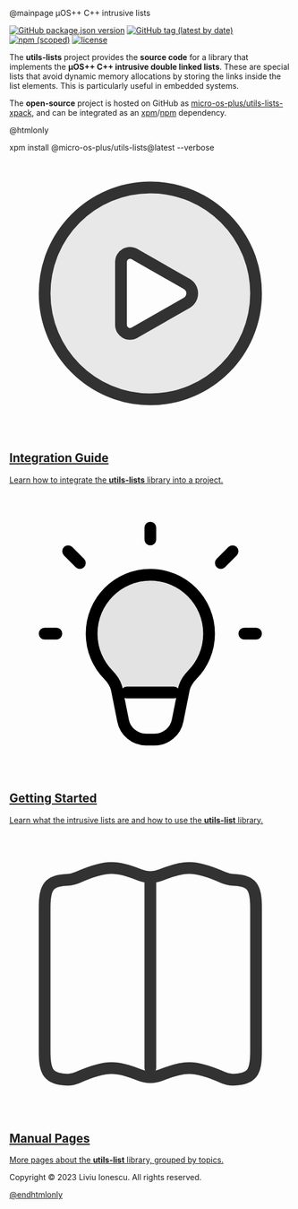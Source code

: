
@mainpage µOS++ C++ intrusive lists

[![GitHub package.json version](https://img.shields.io/github/package-json/v/micro-os-plus/utils-lists-xpack)](https://github.com/micro-os-plus/utils-lists-xpack/blob/xpack/package.json)
[![GitHub tag (latest by date)](https://img.shields.io/github/v/tag/micro-os-plus/utils-lists-xpack)](https://github.com/micro-os-plus/utils-lists-xpack/tags/)
[![npm (scoped)](https://img.shields.io/npm/v/@micro-os-plus/utils-lists.svg?color=blue)](https://www.npmjs.com/package/@micro-os-plus/utils-lists/)
[![license](https://img.shields.io/github/license/micro-os-plus/utils-lists-xpack)](https://github.com/micro-os-plus/utils-lists-xpack/blob/xpack/LICENSE)

The **utils-lists** project provides the **source code** for a library
that implements the **µOS++ C++ intrusive double linked lists**.
These are special lists that avoid dynamic memory allocations by
storing the links inside the list elements. This is particularly
useful in embedded systems.

The **open-source** project is hosted on GitHub as
[micro-os-plus/utils-lists-xpack](https://github.com/micro-os-plus/utils-lists-xpack),
and can be integrated as an
[xpm](https://xpack.github.io/xpm/)/[npm](https://docs.npmjs.com) dependency.

@htmlonly

<div class="command">
  <div class="fragment">
    <div class="line">xpm install @micro-os-plus/utils-lists@latest --verbose</div>
  </div>
</div>

<!-- https://www.svgrepo.com/collection/scarlab-oval-line-icons/ -->
<div class="cards">

  <div class="card">
    <a href="install.html">
    <div class="card_container">
      <svg width="800px" height="800px" viewBox="0 0 24 24" fill="none"  class="card_svg" xmlns="http://www.w3.org/2000/svg">
        <path opacity="0.1" fill-rule="evenodd" clip-rule="evenodd" d="M12 21C16.9706 21 21 16.9706 21 12C21 7.02944 16.9706 3 12 3C7.02944 3 3 7.02944 3 12C3 16.9706 7.02944 21 12 21ZM15.224 13.0171C16.011 12.5674 16.011 11.4326 15.224 10.9829L10.7817 8.44446C10.0992 8.05446 9.25 8.54727 9.25 9.33333L9.25 14.6667C9.25 15.4527 10.0992 15.9455 10.7817 15.5555L15.224 13.0171Z" fill="#323232"/>
        <path d="M21 12C21 16.9706 16.9706 21 12 21C7.02944 21 3 16.9706 3 12C3 7.02944 7.02944 3 12 3C16.9706 3 21 7.02944 21 12Z" stroke="#323232" stroke-width="1"/>
        <path d="M10.9 8.8L10.6577 8.66152C10.1418 8.36676 9.5 8.73922 9.5 9.33333L9.5 14.6667C9.5 15.2608 10.1418 15.6332 10.6577 15.3385L10.9 15.2L15.1 12.8C15.719 12.4463 15.719 11.5537 15.1 11.2L10.9 8.8Z" stroke="#323232" stroke-width="1" stroke-linecap="round" stroke-linejoin="round"/>
      </svg>
      <h2>Integration Guide</h2>
      <p>Learn how to integrate the <b>utils-lists</b> library into a project.</p>
    </div>
    </a>
  </div>

  <div class="card">
    <a href="user-guide.html">
    <div class="card_container">
      <svg width="800px" height="800px" viewBox="0 0 24 24" fill="none" class="card_svg" xmlns="http://www.w3.org/2000/svg">
        <path d="M12 7C9.23858 7 7 9.23858 7 12C7 13.3613 7.54402 14.5955 8.42651 15.4972C8.77025 15.8484 9.05281 16.2663 9.14923 16.7482L9.67833 19.3924C9.86537 20.3272 10.6862 21 11.6395 21H12.3605C13.3138 21 14.1346 20.3272 14.3217 19.3924L14.8508 16.7482C14.9472 16.2663 15.2297 15.8484 15.5735 15.4972C16.456 14.5955 17 13.3613 17 12C17 9.23858 14.7614 7 12 7Z" stroke="#000000" stroke-width="1"/>
        <path d="M12 4V3" stroke="#000000" stroke-width="1" stroke-linecap="round" stroke-linejoin="round"/>
        <path d="M18 6L19 5" stroke="#000000" stroke-width="1" stroke-linecap="round" stroke-linejoin="round"/>
        <path d="M20 12H21" stroke="#000000" stroke-width="1" stroke-linecap="round" stroke-linejoin="round"/>
        <path d="M4 12H3" stroke="#000000" stroke-width="1" stroke-linecap="round" stroke-linejoin="round"/>
        <path d="M5 5L6 6" stroke="#000000" stroke-width="1" stroke-linecap="round" stroke-linejoin="round"/>
        <path d="M10 17H14" stroke="#000000" stroke-width="1" stroke-linecap="round" stroke-linejoin="round"/>
        <path opacity="0.1" d="M7 12C7 9.23858 9.23858 7 12 7C14.7614 7 17 9.23858 17 12C17 13.3613 16.456 14.5955 15.5735 15.4972C15.2297 15.8484 14.9472 16.2663 14.8508 16.7482L14.8004 17H9.19961L9.14923 16.7482C9.05281 16.2663 8.77025 15.8484 8.42651 15.4972C7.54402 14.5955 7 13.3613 7 12Z" fill="#000000"/>
      </svg>
      <h2>Getting Started</h2>
      <p>Learn what the intrusive lists are and how to use the <b>utils-list</b> library.</p>
    </div>
    </a>
  </div>

  <div class="card">
    <a href="topics.html">
    <div class="card_container">
      <svg width="800px" height="800px" viewBox="0 0 24 24" fill="none" xmlns="http://www.w3.org/2000/svg">
        <path d="M3 6.39995C3 4.59602 3.35289 4.0857 4.91731 4.01038C5.23384 3.99513 5.54597 3.92393 5.83515 3.79431C6.48805 3.50164 7.74623 3 8.7 3C9.44765 3 10.3824 3.30825 11.0659 3.58246C11.6626 3.8218 12.3374 3.8218 12.9341 3.58246C13.6176 3.30825 14.5523 3 15.3 3C16.2538 3 17.512 3.50164 18.1649 3.79431C18.454 3.92393 18.7662 3.99513 19.0827 4.01038C20.6471 4.0857 21 4.59602 21 6.39995V18.6C21 20.4039 20.6471 20.9142 19.0827 20.9896C18.7662 21.0048 18.454 20.924 18.1648 20.7943C17.5119 20.5017 16.2538 20 15.3 20C14.5524 20 13.6177 20.3083 12.9341 20.5825C12.3374 20.8218 11.6626 20.8218 11.0659 20.5825C10.3823 20.3083 9.44764 20 8.7 20C7.74624 20 6.48807 20.5017 5.83516 20.7943C5.54598 20.924 5.23383 21.0048 4.91729 20.9896C3.35289 20.9142 3 20.4039 3 18.6V6.39995Z" stroke="#323232" stroke-width="1"/>
        <path d="M12 4V20" stroke="#323232" stroke-width="1" stroke-linecap="round" stroke-linejoin="round"/>
      </svg>
      <h2>Manual Pages</h2>
      <p>More pages about the <b>utils-list</b> library, grouped by topics.</p>
    </div>
    </a>
  </div>

</div>

<div class="footer">
  <p>Copyright © 2023 Liviu Ionescu. All rights reserved.</p>
</div>

<!-- Guarantee links to static pages, for crawlers use. -->
<a href="change-log.html"/>
<a href="credits.html"/>
<a href="install.html"/>
<a href="license.html"/>
<a href="maintainer.html"/>
<a href="testing.html"/>
<a href="user-guide.html"/>

@endhtmlonly
